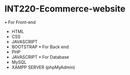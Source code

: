 # INT220-Ecommerce-website
•	For Front-end 
 -	HTML
 -	CSS
 -	JAVASCRIPT
 -	BOOTSTRAP
•	For Back end
 -	PHP
 -	JAVASCRIPT
•	For Database 
 -	MySQL 
 -	XAMPP SERVER (phpMyAdmin)

